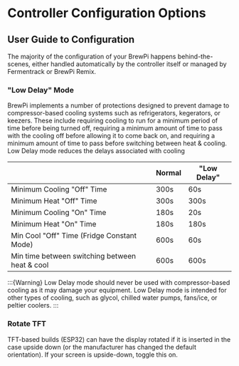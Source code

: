 # Controller Configuration Options


## User Guide to Configuration

The majority of the configuration of your BrewPi happens behind-the-scenes, either handled automatically by the controller itself or managed by Fermentrack or BrewPi Remix.


### "Low Delay" Mode

BrewPi implements a number of protections designed to prevent damage to compressor-based cooling systems such as refrigerators, kegerators, or keezers. These include requiring cooling to run for a minimum period of time before being turned off, requiring a minimum amount of time to pass with the cooling off before allowing it to come back on, and requiring a minimum amount of time to pass before switching between heat & cooling. Low Delay mode reduces the delays associated with cooling

|                                                | **Normal** | **"Low Delay"** |
|------------------------------------------------|------------|-----------------|
| Minimum Cooling "Off" Time                     | 300s       | 60s             |
| Minimum Heat "Off" Time                        | 300s       | 300s            |
| Minimum Cooling "On" Time                      | 180s       | 20s             |
| Minimum Heat "On" Time                         | 180s       | 180s            |
| Min Cool "Off" Time (Fridge Constant Mode)     | 600s       | 60s             |
| Min time between switching between heat & cool | 600s       | 600s            |


:::{Warning}
Low Delay mode should never be used with compressor-based cooling as it may damage your equipment. Low Delay mode is intended for other types of cooling, such as glycol, chilled water pumps, fans/ice, or peltier coolers.
:::


### Rotate TFT

TFT-based builds (ESP32) can have the display rotated if it is inserted in the case upside down (or the manufacturer has changed the default orientation). If your screen is upside-down, toggle this on. 




